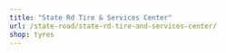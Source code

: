```yaml
---
title: "State Rd Tire & Services Center"
url: /state-road/state-rd-tire-and-services-center/
shop: tyres
---
```

